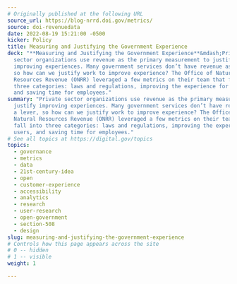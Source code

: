 ```yaml
---
# Originally published at the following URL
source_url: https://blog-nrrd.doi.gov/metrics/
source: doi-revenuedata
date: 2022-08-19 15:21:00 -0500
kicker: Policy
title: Measuring and Justifying the Government Experience
deck: "**Measuring and Justifying the Government Experience**&mdash;Private
  sector organizations use revenue as the primary measurement to justify
  improving experiences. Many government services don’t have revenue as a lever,
  so how can we justify work to improve experience? The Office of Natural
  Resources Revenue (ONRR) leveraged a few metrics on their team that fall into
  three categories: laws and regulations, improving the experience for users,
  and saving time for employees."
summary: "Private sector organizations use revenue as the primary measurement to
  justify improving experiences. Many government services don’t have revenue as
  a lever, so how can we justify work to improve experience? The Office of
  Natural Resources Revenue (ONRR) leveraged a few metrics on their team that
  fall into three categories: laws and regulations, improving the experience for
  users, and saving time for employees."
# See all topics at https://digital.gov/topics
topics:
  - governance
  - metrics
  - data
  - 21st-century-idea
  - open
  - customer-experience
  - accessibility
  - analytics
  - research
  - user-research
  - open-government
  - section-508
  - design
slug: measuring-and-justifying-the-government-experience
# Controls how this page appears across the site
# 0 -- hidden
# 1 -- visible
weight: 1

---
```

